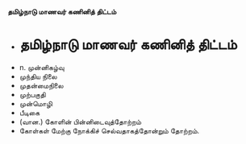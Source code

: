 **தமிழ்நாடு மாணவர் கணினித் திட்டம்**
- # தமிழ்நாடு மாணவர் கணினித் திட்டம்
- n. முன்னிகழ்வு
- முந்திய நிலை
- முதன்மைநிலை
- முற்பகுதி
- முன்மொழி
- பீடிகை
- (வான.) கோளின் பின்னிடைவுத்தோற்றம்
- கோள்கள் மேற்கு நோக்கிச் செல்வதாகத்தோன்றும் தோற்றம்.

